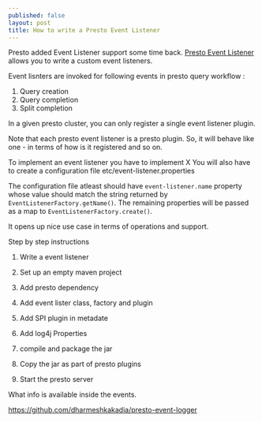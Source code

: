 ```yaml
---
published: false
layout: post
title: How to write a Presto Event Listener
---
```


Presto added Event Listener support some time back.
[Presto Event Listener](https://prestodb.io/docs/current/develop/event-listener.html) allows you to write a custom event listeners.

Event lisnters are invoked for following events in presto query workflow :
1. Query creation
2. Query completion
3. Split completion

In a given presto cluster, you can only register a single event listener plugin.

Note that each presto event listener is a presto plugin. So, it will behave like one - in terms of how is it registered and so on.

To implement an event listener you have to implement X
You will also have to create a configuration file etc/event-listener.properties 

The configuration file atleast should have ``event-listener.name`` property whose value should match the string returned by ``EventListenerFactory.getName()``. The remaining properties will be passed as a map to ``EventListenerFactory.create()``.

It opens up nice use case in terms of operations and support. 

Step by step instructions

1. Write a event listener

  1. Set up an empty maven project

  2. Add presto dependency

  3. Add event lister class, factory and plugin

  4. Add SPI plugin in metadate 

  5. Add log4j Properties

  6. compile and package the jar

7. Copy the jar as part of presto plugins

8. Start the presto server


What info is available inside the events.

https://github.com/dharmeshkakadia/presto-event-logger

